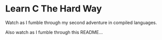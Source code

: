 # Learn C The Hard Way

Watch as I fumble through my second adventure in compiled languages.

Also watch as I fumble through this README...

